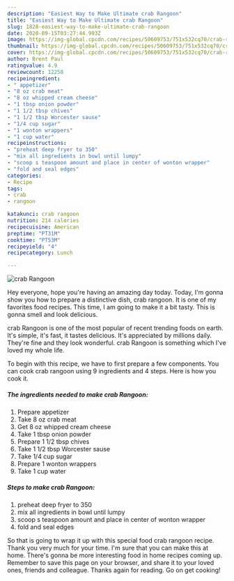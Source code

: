 ```yaml
---
description: "Easiest Way to Make Ultimate crab Rangoon"
title: "Easiest Way to Make Ultimate crab Rangoon"
slug: 1828-easiest-way-to-make-ultimate-crab-rangoon
date: 2020-09-15T03:27:44.993Z
image: https://img-global.cpcdn.com/recipes/50609753/751x532cq70/crab-rangoon-recipe-main-photo.jpg
thumbnail: https://img-global.cpcdn.com/recipes/50609753/751x532cq70/crab-rangoon-recipe-main-photo.jpg
cover: https://img-global.cpcdn.com/recipes/50609753/751x532cq70/crab-rangoon-recipe-main-photo.jpg
author: Brent Paul
ratingvalue: 4.9
reviewcount: 12258
recipeingredient:
- " appetizer"
- "8 oz crab meat"
- "8 oz whipped cream cheese"
- "1 tbsp onion powder"
- "1 1/2 tbsp chives"
- "1 1/2 tbsp Worcester sause"
- "1/4 cup sugar"
- "1 wonton wrappers"
- "1 cup water"
recipeinstructions:
- "preheat deep fryer to 350"
- "mix all ingredients in bowl until lumpy"
- "scoop s teaspoon amount and place in center of wonton wrapper"
- "fold and seal edges"
categories:
- Recipe
tags:
- crab
- rangoon

katakunci: crab rangoon 
nutrition: 214 calories
recipecuisine: American
preptime: "PT31M"
cooktime: "PT53M"
recipeyield: "4"
recipecategory: Lunch

---
```



![crab Rangoon](https://img-global.cpcdn.com/recipes/50609753/751x532cq70/crab-rangoon-recipe-main-photo.jpg)

Hey everyone, hope you're having an amazing day today. Today, I'm gonna show you how to prepare a distinctive dish, crab rangoon. It is one of my favorites food recipes. This time, I am going to make it a bit tasty. This is gonna smell and look delicious.

crab Rangoon is one of the most popular of recent trending foods on earth. It's simple, it's fast, it tastes delicious. It's appreciated by millions daily. They're fine and they look wonderful. crab Rangoon is something which I've loved my whole life.




To begin with this recipe, we have to first prepare a few components. You can cook crab rangoon using 9 ingredients and 4 steps. Here is how you cook it.

<!--inarticleads1-->

##### The ingredients needed to make crab Rangoon:

1. Prepare  appetizer
1. Take 8 oz crab meat
1. Get 8 oz whipped cream cheese
1. Take 1 tbsp onion powder
1. Prepare 1 1/2 tbsp chives
1. Take 1 1/2 tbsp Worcester sause
1. Take 1/4 cup sugar
1. Prepare 1 wonton wrappers
1. Take 1 cup water




<!--inarticleads2-->

##### Steps to make crab Rangoon:

1. preheat deep fryer to 350
1. mix all ingredients in bowl until lumpy
1. scoop s teaspoon amount and place in center of wonton wrapper
1. fold and seal edges




So that is going to wrap it up with this special food crab rangoon recipe. Thank you very much for your time. I'm sure that you can make this at home. There's gonna be more interesting food in home recipes coming up. Remember to save this page on your browser, and share it to your loved ones, friends and colleague. Thanks again for reading. Go on get cooking!
